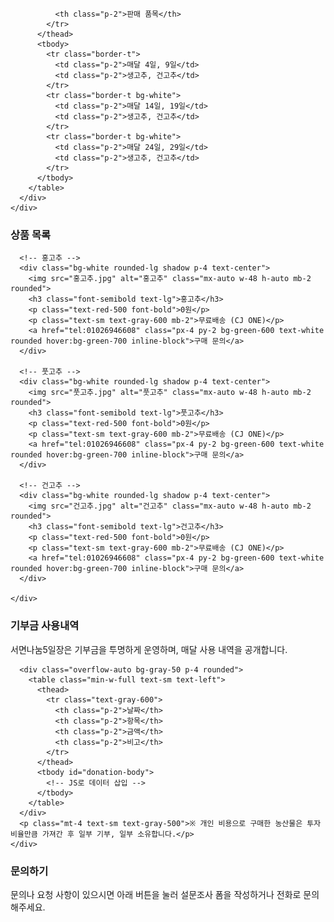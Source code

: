 
              <th class="p-2">판매 품목</th>
            </tr>
          </thead>
          <tbody>
            <tr class="border-t">
              <td class="p-2">매달 4일, 9일</td>
              <td class="p-2">생고추, 건고추</td>
            </tr>
            <tr class="border-t bg-white">
              <td class="p-2">매달 14일, 19일</td>
              <td class="p-2">생고추, 건고추</td>
            </tr>
            <tr class="border-t bg-white">
              <td class="p-2">매달 24일, 29일</td>
              <td class="p-2">생고추, 건고추</td>
            </tr>
          </tbody>
        </table>
      </div>
    </div>
  </section>

  <!-- Products Section -->
  <section id="products" class="max-w-6xl mx-auto px-4 py-10">
    <h3 class="text-2xl font-bold mb-6 text-center">상품 목록</h3>
    <div class="grid grid-cols-1 md:grid-cols-3 gap-6">

      <!-- 홍고추 -->
      <div class="bg-white rounded-lg shadow p-4 text-center">
        <img src="홍고추.jpg" alt="홍고추" class="mx-auto w-48 h-auto mb-2 rounded">
        <h3 class="font-semibold text-lg">홍고추</h3>
        <p class="text-red-500 font-bold">0원</p>
        <p class="text-sm text-gray-600 mb-2">무료배송 (CJ ONE)</p>
        <a href="tel:01026946608" class="px-4 py-2 bg-green-600 text-white rounded hover:bg-green-700 inline-block">구매 문의</a>
      </div>

      <!-- 풋고추 -->
      <div class="bg-white rounded-lg shadow p-4 text-center">
        <img src="풋고추.jpg" alt="풋고추" class="mx-auto w-48 h-auto mb-2 rounded">
        <h3 class="font-semibold text-lg">풋고추</h3>
        <p class="text-red-500 font-bold">0원</p>
        <p class="text-sm text-gray-600 mb-2">무료배송 (CJ ONE)</p>
        <a href="tel:01026946608" class="px-4 py-2 bg-green-600 text-white rounded hover:bg-green-700 inline-block">구매 문의</a>
      </div>

      <!-- 건고추 -->
      <div class="bg-white rounded-lg shadow p-4 text-center">
        <img src="건고추.jpg" alt="건고추" class="mx-auto w-48 h-auto mb-2 rounded">
        <h3 class="font-semibold text-lg">건고추</h3>
        <p class="text-red-500 font-bold">0원</p>
        <p class="text-sm text-gray-600 mb-2">무료배송 (CJ ONE)</p>
        <a href="tel:01026946608" class="px-4 py-2 bg-green-600 text-white rounded hover:bg-green-700 inline-block">구매 문의</a>
      </div>

    </div>
  </section>

  <!-- Donation Section -->
  <section id="donation" class="bg-white py-10">
    <div class="max-w-6xl mx-auto px-4">
      <h3 class="text-2xl font-bold mb-4">기부금 사용내역</h3>
      <p class="text-gray-600 mb-4">서면나눔5일장은 기부금을 투명하게 운영하며, 매달 사용 내역을 공개합니다.</p>

      <div class="overflow-auto bg-gray-50 p-4 rounded">
        <table class="min-w-full text-sm text-left">
          <thead>
            <tr class="text-gray-600">
              <th class="p-2">날짜</th>
              <th class="p-2">항목</th>
              <th class="p-2">금액</th>
              <th class="p-2">비고</th>
            </tr>
          </thead>
          <tbody id="donation-body">
            <!-- JS로 데이터 삽입 -->
          </tbody>
        </table>
      </div>
      <p class="mt-4 text-sm text-gray-500">※ 개인 비용으로 구매한 농산물은 투자 비율만큼 가져간 후 일부 기부, 일부 소유합니다.</p>
    </div>
  </section>

  <!-- Contact -->
  <section id="contact" class="max-w-6xl mx-auto px-4 py-10 text-center">
    <h3 class="text-2xl font-bold mb-3">문의하기</h3>
    <p class="mb-4 text-gray-600">문의나 요청 사항이 있으시면 아래 버튼을 눌러 설문조사 폼을 작성하거나 전화로 문의해주세요.</p>
    <div class="flex flex-col md:flex-row justify-center gap-4">

